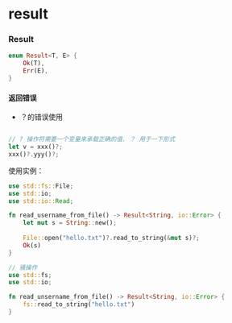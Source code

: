# result

### Result

```rust
enum Result<T, E> {
    Ok(T),
    Err(E),
}
```

#### 返回错误

- ？的错误使用

```rust

// ? 操作符需要一个变量来承载正确的值. ？ 用于一下形式
let v = xxx()?;
xxx()?.yyy()?;
```

使用实例：

```rust
use std::fs::File;
use std::io;
use std::io::Read;

fn read_username_from_file() -> Result<String, io::Error> {
    let mut s = String::new();
    
    File::open("hello.txt")?.read_to_string(&mut s)?;
    Ok(s)
}
```

```rust
// 骚操作
use std::fs;
use std::io;

fn read_unsername_from_file() -> Result<String, io::Error> {
    fs::read_to_string("hello.txt")
}
```
